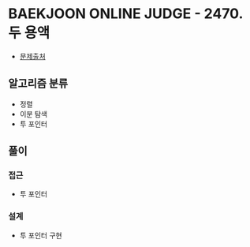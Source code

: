 # BAEKJOON ONLINE JUDGE - 2470. 두 용액

- [문제출처](https://www.acmicpc.net/problem/2470 '2470. 두 용액')

## 알고리즘 분류

- 정렬
- 이분 탐색
- 투 포인터

## 풀이

### 접근

- 투 포인터

### 설계

- 투 포인터 구현
